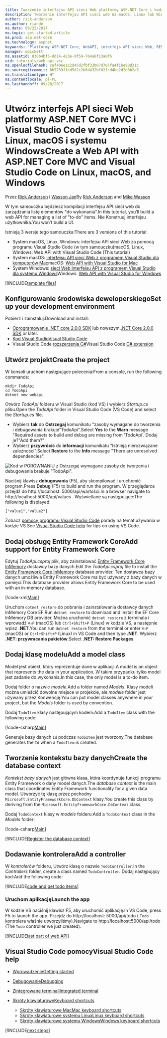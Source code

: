 ```yaml
---
title: Tworzenie interfejsu API sieci Web platformy ASP.NET Core i kodzie VS
description: Tworzenie interfejsu API sieci web na macOS, Linux lub Windows z platformy ASP.NET Core MVC i Visual Studio Code
author: rick-anderson
ms.author: riande
ms.date: 09/22/2017
ms.topic: get-started-article
ms.prod: asp.net-core
ms.technology: aspnet
keywords: "Platformy ASP.NET Core, WebAPI, interfejs API sieci Web, REST, Mac, Linux, HTTP, usługi, usługi HTTP kodzie VS"
manager: wpickett
ms.assetid: 830b4bf5-dd14-423e-9f59-764a6f13a8f6
uid: tutorials/web-api-vsc
ms.openlocfilehash: caf40ee1c2d45d2fbf33b07d707fa4f1be98d31c
ms.sourcegitcommit: 8b5733f1cd5d2c2b6d432bf82fcd4be2d2d6b2a3
ms.translationtype: HT
ms.contentlocale: pl-PL
ms.lasthandoff: 09/28/2017
---
```

# <a name="create-a-web-api-with-aspnet-core-mvc-and-visual-studio-code-on-linux-macos-and-windows"></a><span data-ttu-id="db6c1-104">Utwórz interfejs API sieci Web platformy ASP.NET Core MVC i Visual Studio Code w systemie Linux, macOS i systemu Windows</span><span class="sxs-lookup"><span data-stu-id="db6c1-104">Create a Web API with ASP.NET Core MVC and Visual Studio Code on Linux, macOS, and Windows</span></span>

<span data-ttu-id="db6c1-105">Przez [Rick Anderson](https://twitter.com/RickAndMSFT) i [Wasson Jan](https://github.com/mikewasson)</span><span class="sxs-lookup"><span data-stu-id="db6c1-105">By [Rick Anderson](https://twitter.com/RickAndMSFT) and [Mike Wasson](https://github.com/mikewasson)</span></span>

<span data-ttu-id="db6c1-106">W tym samouczku będziesz kompilacji interfejsu API sieci web do zarządzania listę elementów "do wykonania".</span><span class="sxs-lookup"><span data-stu-id="db6c1-106">In this tutorial, you’ll build a web API for managing a list of "to-do" items.</span></span> <span data-ttu-id="db6c1-107">Nie Konstruuj interfejsu użytkownika.</span><span class="sxs-lookup"><span data-stu-id="db6c1-107">You won’t build a UI.</span></span>

<span data-ttu-id="db6c1-108">Istnieją 3 wersje tego samouczka:</span><span class="sxs-lookup"><span data-stu-id="db6c1-108">There are 3 versions of this tutorial:</span></span>

* <span data-ttu-id="db6c1-109">System macOS, Linux, Windows: interfejsu API sieci Web za pomocą programu Visual Studio Code (w tym samouczku)</span><span class="sxs-lookup"><span data-stu-id="db6c1-109">macOS, Linux, Windows: Web API with Visual Studio Code (This tutorial)</span></span>
* <span data-ttu-id="db6c1-110">System macOS: [interfejsu API sieci Web z programem Visual Studio dla komputerów Mac](xref:tutorials/first-web-api-mac)</span><span class="sxs-lookup"><span data-stu-id="db6c1-110">macOS: [Web API with Visual Studio for Mac](xref:tutorials/first-web-api-mac)</span></span>
* <span data-ttu-id="db6c1-111">System Windows: [sieci Web interfejsu API z programem Visual Studio dla systemu Windows](xref:tutorials/first-web-api)</span><span class="sxs-lookup"><span data-stu-id="db6c1-111">Windows: [Web API with Visual Studio for Windows](xref:tutorials/first-web-api)</span></span>

<!-- WARNING: The code AND images in this doc are used by uid: tutorials/web-api-vsc, tutorials/first-web-api-mac and tutorials/first-web-api. If you change any code/images in this tutorial, update uid: tutorials/web-api-vsc -->

[!INCLUDE[template files](../includes/webApi/intro.md)]

## <a name="set-up-your-development-environment"></a><span data-ttu-id="db6c1-112">Konfigurowanie środowiska deweloperskiego</span><span class="sxs-lookup"><span data-stu-id="db6c1-112">Set up your development environment</span></span>

<span data-ttu-id="db6c1-113">Pobierz i zainstaluj:</span><span class="sxs-lookup"><span data-stu-id="db6c1-113">Download and install:</span></span>
- <span data-ttu-id="db6c1-114">[Oprogramowanie .NET core 2.0.0 SDK](https://www.microsoft.com/net/core) lub nowszym.</span><span class="sxs-lookup"><span data-stu-id="db6c1-114">[.NET Core 2.0.0 SDK](https://www.microsoft.com/net/core) or later.</span></span>
- [<span data-ttu-id="db6c1-115">Kod Visual Studio</span><span class="sxs-lookup"><span data-stu-id="db6c1-115">Visual Studio Code</span></span>](https://code.visualstudio.com)
- <span data-ttu-id="db6c1-116">Visual Studio Code [rozszerzenia C#](https://marketplace.visualstudio.com/items?itemName=ms-vscode.csharp)</span><span class="sxs-lookup"><span data-stu-id="db6c1-116">Visual Studio Code [C# extension](https://marketplace.visualstudio.com/items?itemName=ms-vscode.csharp)</span></span>

## <a name="create-the-project"></a><span data-ttu-id="db6c1-117">Utwórz projekt</span><span class="sxs-lookup"><span data-stu-id="db6c1-117">Create the project</span></span>

<span data-ttu-id="db6c1-118">W konsoli uruchom następujące polecenia:</span><span class="sxs-lookup"><span data-stu-id="db6c1-118">From a console, run the following commands:</span></span>

```console
mkdir TodoApi
cd TodoApi
dotnet new webapi
```

<span data-ttu-id="db6c1-119">Otwórz *TodoApi* folderu w Visual Studio (kod VS) i wybierz *Startup.cs* pliku.</span><span class="sxs-lookup"><span data-stu-id="db6c1-119">Open the *TodoApi* folder in Visual Studio Code (VS Code) and select the *Startup.cs* file.</span></span>

- <span data-ttu-id="db6c1-120">Wybierz **tak** do **Ostrzegaj** komunikatu "zasoby wymagane do tworzenia i debugowania brakuje"TodoApi".</span><span class="sxs-lookup"><span data-stu-id="db6c1-120">Select **Yes** to the **Warn** message "Required assets to build and debug are missing from 'TodoApi'.</span></span> <span data-ttu-id="db6c1-121">Dodaj je?"</span><span class="sxs-lookup"><span data-stu-id="db6c1-121">Add them?"</span></span>
- <span data-ttu-id="db6c1-122">Wybierz **przywrócić** do **informacji** komunikatu "Istnieją nierozwiązane zależności".</span><span class="sxs-lookup"><span data-stu-id="db6c1-122">Select **Restore** to the **Info** message "There are unresolved dependencies".</span></span>

<!-- uid: tutorials/first-mvc-app-xplat/start-mvc uses the pic below. If you change it, make sure it's consistent -->

![Kod w PORÓWNANIU z Ostrzegaj wymagane zasoby do tworzenia i debugowania brakuje "TodoApi".](web-api-vsc/_static/vsc_restore.png)

<span data-ttu-id="db6c1-126">Naciśnij klawisz **debugowania** (F5), aby skompilować i uruchomić program.</span><span class="sxs-lookup"><span data-stu-id="db6c1-126">Press **Debug** (F5) to build and run the program.</span></span> <span data-ttu-id="db6c1-127">W przeglądarce przejdź do http://localhost: 5000/api/wartości.</span><span class="sxs-lookup"><span data-stu-id="db6c1-127">In a browser navigate to http://localhost:5000/api/values .</span></span> <span data-ttu-id="db6c1-128">Wyświetlane są następujące:</span><span class="sxs-lookup"><span data-stu-id="db6c1-128">The following is displayed:</span></span>

`["value1","value2"]`

<span data-ttu-id="db6c1-129">Zobacz [pomocy programu Visual Studio Code](#visual-studio-code-help) porady na temat używania w kodzie VS.</span><span class="sxs-lookup"><span data-stu-id="db6c1-129">See [Visual Studio Code help](#visual-studio-code-help) for tips on using VS Code.</span></span>

## <a name="add-support-for-entity-framework-core"></a><span data-ttu-id="db6c1-130">Dodaj obsługę Entity Framework Core</span><span class="sxs-lookup"><span data-stu-id="db6c1-130">Add support for Entity Framework Core</span></span>

<span data-ttu-id="db6c1-131">Edytuj *TodoApi.csproj* plik, aby zainstalować [Entity Framework Core InMemory](https://docs.microsoft.com/ef/core/providers/in-memory/) dostawcy bazy danych.</span><span class="sxs-lookup"><span data-stu-id="db6c1-131">Edit the *TodoApi.csproj* file to install the [Entity Framework Core InMemory](https://docs.microsoft.com/ef/core/providers/in-memory/) database provider.</span></span> <span data-ttu-id="db6c1-132">Ten dostawca bazy danych umożliwia Entity Framework Core ma być używany z bazy danych w pamięci.</span><span class="sxs-lookup"><span data-stu-id="db6c1-132">This database provider allows Entity Framework Core to be used with an in-memory database.</span></span>

[!code-xml[Main](web-api-vsc/sample/TodoApi/TodoApi.csproj?highlight=12)]

<span data-ttu-id="db6c1-133">Uruchom `dotnet restore` do pobrania i zainstalowania dostawcy danych InMemory Core EF.</span><span class="sxs-lookup"><span data-stu-id="db6c1-133">Run `dotnet restore` to download and install the EF Core InMemory DB provider.</span></span> <span data-ttu-id="db6c1-134">Można uruchomić `dotnet restore` z terminala i wprowadź `⌘⇧P` (macOS) lub `Ctrl+Shift+P` (Linux) w kodzie VS, a następnie wpisz **.NET**.</span><span class="sxs-lookup"><span data-stu-id="db6c1-134">You can run `dotnet restore` from the terminal or enter `⌘⇧P` (macOS) or `Ctrl+Shift+P` (Linux) in VS Code and then type **.NET**.</span></span> <span data-ttu-id="db6c1-135">Wybierz **.NET: przywracania pakietów**.</span><span class="sxs-lookup"><span data-stu-id="db6c1-135">Select **.NET: Restore Packages**.</span></span>

## <a name="add-a-model-class"></a><span data-ttu-id="db6c1-136">Dodaj klasę modelu</span><span class="sxs-lookup"><span data-stu-id="db6c1-136">Add a model class</span></span>

<span data-ttu-id="db6c1-137">Model jest obiekt, który reprezentuje dane w aplikacji.</span><span class="sxs-lookup"><span data-stu-id="db6c1-137">A model is an object that represents the data in your application.</span></span> <span data-ttu-id="db6c1-138">W takim przypadku tylko model jest zadanie do wykonania.</span><span class="sxs-lookup"><span data-stu-id="db6c1-138">In this case, the only model is a to-do item.</span></span>

<span data-ttu-id="db6c1-139">Dodaj folder o nazwie *modele*.</span><span class="sxs-lookup"><span data-stu-id="db6c1-139">Add a folder named *Models*.</span></span> <span data-ttu-id="db6c1-140">Klasy modeli można umieścić dowolne miejsce w projekcie, ale *modele* folder jest używany przez Konwencję.</span><span class="sxs-lookup"><span data-stu-id="db6c1-140">You can put model classes anywhere in your project, but the *Models* folder is used by convention.</span></span>

<span data-ttu-id="db6c1-141">Dodaj `TodoItem` klasy następującym kodem:</span><span class="sxs-lookup"><span data-stu-id="db6c1-141">Add a `TodoItem` class with the following code:</span></span>

[!code-csharp[Main](first-web-api/sample/TodoApi/Models/TodoItem.cs)]

<span data-ttu-id="db6c1-142">Generuje bazy danych `Id` podczas `TodoItem` jest tworzony.</span><span class="sxs-lookup"><span data-stu-id="db6c1-142">The database generates the `Id` when a `TodoItem` is created.</span></span>

## <a name="create-the-database-context"></a><span data-ttu-id="db6c1-143">Tworzenie kontekstu bazy danych</span><span class="sxs-lookup"><span data-stu-id="db6c1-143">Create the database context</span></span>

<span data-ttu-id="db6c1-144">*Kontekst bazy danych* jest główna klasa, która koordynuje funkcji programu Entity Framework o dany model danych.</span><span class="sxs-lookup"><span data-stu-id="db6c1-144">The *database context* is the main class that coordinates Entity Framework functionality for a given data model.</span></span> <span data-ttu-id="db6c1-145">Utworzyć tę klasę przez pochodny `Microsoft.EntityFrameworkCore.DbContext` klasy.</span><span class="sxs-lookup"><span data-stu-id="db6c1-145">You create this class by deriving from the `Microsoft.EntityFrameworkCore.DbContext` class.</span></span>

<span data-ttu-id="db6c1-146">Dodaj `TodoContext` klasy w *modele* folderu:</span><span class="sxs-lookup"><span data-stu-id="db6c1-146">Add a `TodoContext` class in the *Models* folder:</span></span>

[!code-csharp[Main](first-web-api/sample/TodoApi/Models/TodoContext.cs)]

[!INCLUDE[Register the database context](../includes/webApi/register_dbContext.md)]

## <a name="add-a-controller"></a><span data-ttu-id="db6c1-147">Dodawanie kontrolera</span><span class="sxs-lookup"><span data-stu-id="db6c1-147">Add a controller</span></span>

<span data-ttu-id="db6c1-148">W *kontrolerów* folderu, Utwórz klasę o nazwie `TodoController`.</span><span class="sxs-lookup"><span data-stu-id="db6c1-148">In the *Controllers* folder, create a class named `TodoController`.</span></span> <span data-ttu-id="db6c1-149">Dodaj następujący kod:</span><span class="sxs-lookup"><span data-stu-id="db6c1-149">Add the following code:</span></span>

[!INCLUDE[code and get todo items](../includes/webApi/getTodoItems.md)]

### <a name="launch-the-app"></a><span data-ttu-id="db6c1-150">Uruchom aplikację</span><span class="sxs-lookup"><span data-stu-id="db6c1-150">Launch the app</span></span>

<span data-ttu-id="db6c1-151">W kodzie VS naciśnij klawisz F5, aby uruchomić aplikację.</span><span class="sxs-lookup"><span data-stu-id="db6c1-151">In VS Code, press F5 to launch the app.</span></span> <span data-ttu-id="db6c1-152">Przejdź do http://localhost: 5000/api/todo ( `Todo` kontrolera właśnie utworzyliśmy).</span><span class="sxs-lookup"><span data-stu-id="db6c1-152">Navigate to  http://localhost:5000/api/todo   (The `Todo` controller we just created).</span></span>

[!INCLUDE[last part of web API](../includes/webApi/end.md)]

## <a name="visual-studio-code-help"></a><span data-ttu-id="db6c1-153">Visual Studio Code pomocy</span><span class="sxs-lookup"><span data-stu-id="db6c1-153">Visual Studio Code help</span></span>

- [<span data-ttu-id="db6c1-154">Wprowadzenie</span><span class="sxs-lookup"><span data-stu-id="db6c1-154">Getting started</span></span>](https://code.visualstudio.com/docs)
- [<span data-ttu-id="db6c1-155">Debugowanie</span><span class="sxs-lookup"><span data-stu-id="db6c1-155">Debugging</span></span>](https://code.visualstudio.com/docs/editor/debugging)
- [<span data-ttu-id="db6c1-156">Zintegrowane terminali</span><span class="sxs-lookup"><span data-stu-id="db6c1-156">Integrated terminal</span></span>](https://code.visualstudio.com/docs/editor/integrated-terminal)
- [<span data-ttu-id="db6c1-157">Skróty klawiaturowe</span><span class="sxs-lookup"><span data-stu-id="db6c1-157">Keyboard shortcuts</span></span>](https://code.visualstudio.com/docs/getstarted/keybindings#_keyboard-shortcuts-reference)

  - [<span data-ttu-id="db6c1-158">Skróty klawiaturowe Mac</span><span class="sxs-lookup"><span data-stu-id="db6c1-158">Mac keyboard shortcuts</span></span>](https://code.visualstudio.com/shortcuts/keyboard-shortcuts-macos.pdf)
  - [<span data-ttu-id="db6c1-159">Skróty klawiaturowe systemu Linux</span><span class="sxs-lookup"><span data-stu-id="db6c1-159">Linux keyboard shortcuts</span></span>](https://code.visualstudio.com/shortcuts/keyboard-shortcuts-linux.pdf)
  - [<span data-ttu-id="db6c1-160">Skróty klawiaturowe systemu Windows</span><span class="sxs-lookup"><span data-stu-id="db6c1-160">Windows keyboard shortcuts</span></span>](https://code.visualstudio.com/shortcuts/keyboard-shortcuts-windows.pdf)

[!INCLUDE[next steps](../includes/webApi/next.md)]


